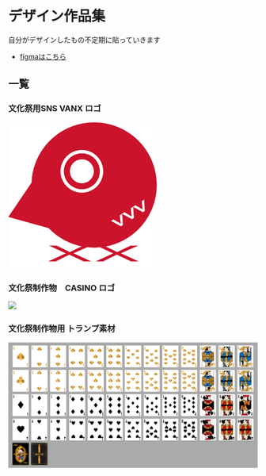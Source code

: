 # デザイン作品集

自分がデザインしたもの不定期に貼っていきます
  - [figmaはこちら](https://www.figma.com/@ee108319_14a3_4)

## 一覧

### 文化祭用SNS VANX ロゴ

<img src="VANX-logo.png" width="300px">

### 文化祭制作物　CASINO ロゴ

<img src="カジノロゴ.png" width="500px">

### 文化祭制作物用 トランプ素材

<img src="TRUMP.png" width="800px">






